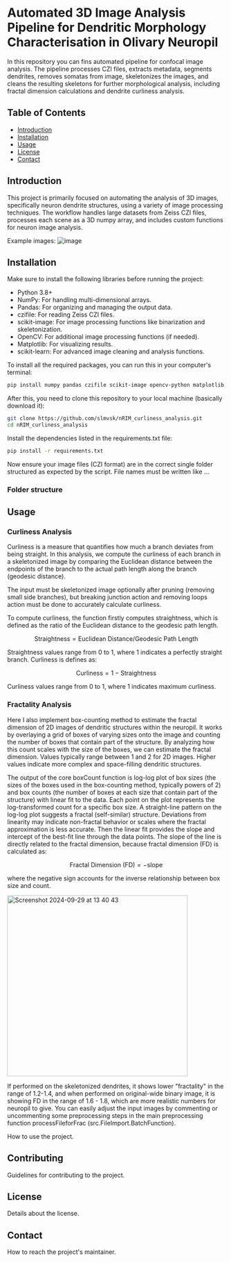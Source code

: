 # Automated 3D Image Analysis Pipeline for Dendritic Morphology Characterisation in Olivary Neuropil 

In this repository you can fins automated pipeline for confocal image analysis. 
The pipeline processes CZI files, extracts metadata, segments dendrites, removes somatas from image, skeletonizes the images, and cleans the resulting skeletons for further morphological analysis, 
including fractal dimension calculations and dendrite curliness analysis.

## Table of Contents

- [Introduction](#introduction)
- [Installation](#installation)
- [Usage](#usage)
- [License](#license)
- [Contact](#contact)

## Introduction

This project is primarily focused on automating the analysis of 3D images, specifically neuron dendrite structures, using a variety of image processing techniques. 
The workflow handles large datasets from Zeiss CZI files, processes each scene as a 3D numpy array, and includes custom functions for neuron image analysis.

Example images: 
![image](https://github.com/user-attachments/assets/1e60087e-0b71-4684-82eb-b6ded36cc806)



## Installation

Make sure to install the following libraries before running the project:
-	Python 3.8+
- NumPy: For handling multi-dimensional arrays.
-	Pandas: For organizing and managing the output data.
-	czifile: For reading Zeiss CZI files.
-	scikit-image: For image processing functions like binarization and skeletonization.
-	OpenCV: For additional image processing functions (if needed).
-	Matplotlib: For visualizing results.
-	scikit-learn: For advanced image cleaning and analysis functions.

To install all the required packages, you can run this in your computer's terminal:

```bash
pip install numpy pandas czifile scikit-image opencv-python matplotlib scikit-learn
```
After this, you need to clone this repository to your local machine (basically download it):

```bash
git clone https://github.com/slmvsk/nRIM_curliness_analysis.git
cd nRIM_curliness_analysis
```
Install the dependencies listed in the requirements.txt file:

```bash
pip install -r requirements.txt
```

Now ensure your image files (CZI format) are in the correct single folder structured as expected by the script. File names must be written like ...

### Folder structure


## Usage

### Curliness Analysis 

Curliness is a measure that quantifies how much a branch deviates from being straight. In this analysis, we compute the curliness of each branch in a skeletonized image by comparing the Euclidean distance between the endpoints of the branch to the actual path length along the branch (geodesic distance). 

The input must be skeletonized image optionally after pruning (removing small side branches), but breaking junction action and removing loops action must be done to accurately calculate curliness. 

To compute curliness, the function firstly computes straightness, which is defined as the ratio of the Euclidean distance to the geodesic path length.

$$
\text{Straightness} = \text{Euclidean Distance}/\text{Geodesic Path Length} 
$$

Straightness values range from 0 to 1, where 1 indicates a perfectly straight branch. 
Curliness is defines as: 

$$
\text{Curliness} = 1 - \text{Straightness}
$$

Curliness values range from 0 to 1, where 1 indicates maximum curliness. 




### Fractality Analysis 

Here I also implement box-counting method to estimate the fractal dimension of 2D images of dendritic structures within the neuropil. It works by overlaying a grid of boxes of varying sizes onto the image and counting the number of boxes that contain part of the structure. By analyzing how this count scales with the size of the boxes, we can estimate the fractal dimension. Values typically range between 1 and 2 for 2D images. Higher values indicate more complex and space-filling dendritic structures.

The output of the core boxCount function is log-log plot of box sizes (the sizes of the boxes used in the box-counting method, typically powers of 2) and box counts (the number of boxes at each size that contain part of the structure) with linear fit to the data. Each point on the plot represents the log-transformed count for a specific box size. A straight-line pattern on the log-log plot suggests a fractal (self-similar) structure. Deviations from linearity may indicate non-fractal behavior or scales where the fractal approximation is less accurate. Then the linear fit provides the slope and intercept of the best-fit line through the data points. The slope of the line is directly related to the fractal dimension, because fractal dimension (FD) is calculated as: 

$$
\text{Fractal Dimension (FD)} = -\text{slope}
$$

where the negative sign accounts for the inverse relationship between box size and count. 


<img width="417" alt="Screenshot 2024-09-29 at 13 40 43" src="https://github.com/user-attachments/assets/3d61e8e7-ca64-4912-9bb4-91e9b010ae31">



If performed on the skeletonized dendrites, it shows lower "fractality" in the range of 1.2-1.4, and when performed on original-wide binary image, it is showing FD in the range of 1.6 - 1.8, which are more realistic numbers for neuropil to give. You can easily adjust the input images by commenting or uncommenting some preprocessing steps in the main preprocessing function processFileforFrac (src.FileImport.BatchFunction). 








How to use the project.

## Contributing

Guidelines for contributing to the project.

## License

Details about the license.

## Contact

How to reach the project's maintainer.
